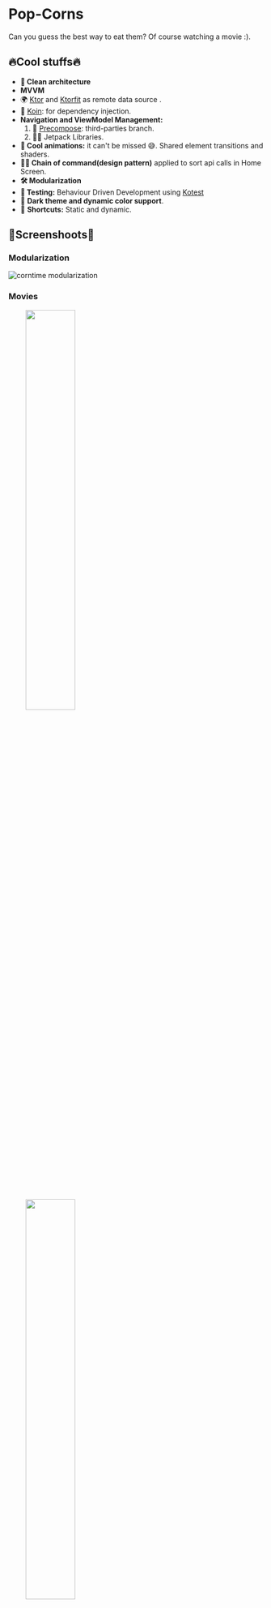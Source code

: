 # Pop-Corns
Can you guess the best way to eat them? Of course watching a movie :).


## 🔥Cool stuffs🔥

* **🧹  Clean architecture**
* **MVVM**
* 🌍  [Ktor](https://github.com/ktorio/ktor "ktor repo") and [Ktorfit](https://github.com/Foso/Ktorfit "ktorfit repo") as remote data source .
* 💉  [Koin](https://github.com/InsertKoinIO/koin "koin repo"): for dependency injection.
* **Navigation and ViewModel Management:**
  1.  🎨 [Precompose](https://github.com/Tlaster/PreCompose "precompose repo"): third-parties branch.
  2.  🚀🚀 Jetpack Libraries. 
* **🎉  Cool animations:** it can't be missed 😅. Shared element transitions and shaders.
* **🔗🔗 Chain of command(design pattern)** applied to sort api calls in Home Screen.
* **🛠   Modularization**
* **🧪 Testing:** Behaviour Driven Development using [Kotest](https://github.com/kotest/kotest "kotest repo")
* 🌛 **Dark theme and dynamic color support**.
* 📌 **Shortcuts:** Static and dynamic.

## 📸Screenshoots📸

### Modularization
![corntime modularization](https://github.com/enmanuel52/Pop-Corns/assets/102194318/abd03ce3-ce29-4556-8074-b470c84fa035)


### Movies

<div style="margin: 10px;">
  <img src="https://github.com/enmanuel52/Pop-Corns/blob/main/app/src/main/res/drawable/home.jpg" style="display: flex; width: 45%; padding: 0% 5%;">
  <img src="https://github.com/enmanuel52/Pop-Corns/blob/main/app/src/main/res/drawable/movie_details.jpg" style="display: flex; width: 45%; padding: 0% 5%;">
</div>

### Actors

<div style="margin: 10px;">
  <img src="https://github.com/enmanuel52/Pop-Corns/blob/main/app/src/main/res/drawable/actors.jpg" style="display: flex; width: 45%; padding: 0% 5%;">
  <img src="https://github.com/enmanuel52/Pop-Corns/blob/main/app/src/main/res/drawable/actor_details.jpg" style="display: flex; width: 45%; padding: 0% 5%;">
</div>

### Watch Lists:

<div style="margin: 10px;">
  <img src="https://github.com/enmanuel52/Pop-Corns/blob/main/app/src/main/res/drawable/watch_list.jpg" style="display: flex; width: 45%; padding: 0% 5%;">
  <img src="https://github.com/enmanuel52/Pop-Corns/blob/main/app/src/main/res/drawable/list_details.jpg" style="display: flex; width: 45%; padding: 0% 5%;">
</div>

### Search & Filter:

<div style="margin: 10px;">
  <img src="https://github.com/enmanuel52/Pop-Corns/blob/main/app/src/main/res/drawable/filter.jpg" style="display: flex; width: 45%; padding: 0% 5%;">
  <img src="https://github.com/enmanuel52/Pop-Corns/blob/main/app/src/main/res/drawable/search_movie.jpg" style="display: flex; width: 45%; padding: 0% 5%;">
</div>

### Settings & Login:

<div style="margin: 10px;">
  <img src="https://github.com/enmanuel52/Pop-Corns/blob/main/app/src/main/res/drawable/settings.jpg" style="display: flex; width: 45%; padding: 0% 5%;">
  <img src="https://github.com/enmanuel52/Pop-Corns/blob/main/app/src/main/res/drawable/login.jpg" style="display: flex; width: 45%; padding: 0% 5%;">
</div>


## Videos

### Trying to simulate wind effect



https://github.com/enmanuel52/Pop-Corns/assets/102194318/c76b5e89-0e59-4207-8c58-f374b8b462c5



https://github.com/enmanuel52/Pop-Corns/assets/102194318/0031c284-e207-4a34-99d5-62efb8124d41



### Shared elements transitions



https://github.com/enmanuel52/Pop-Corns/assets/102194318/28650503-9817-4394-9f62-3bbde4999ea3




https://github.com/enmanuel52/Pop-Corns/assets/102194318/a861613e-1fa6-47d7-ac84-de16294fd042







**🚧🚧 WORK IN PROGRESS 🚧🚧**
